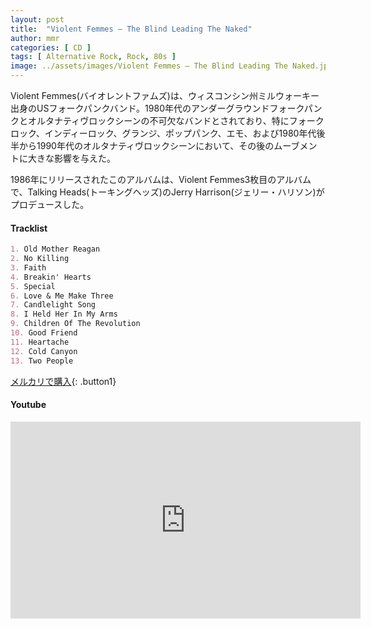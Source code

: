 ```yaml
---
layout: post
title:  "Violent Femmes – The Blind Leading The Naked"
author: mmr
categories: [ CD ]
tags: [ Alternative Rock, Rock, 80s ]
image: ../assets/images/Violent Femmes – The Blind Leading The Naked.jpg
---
```


Violent Femmes(バイオレントファムズ)は、ウィスコンシン州ミルウォーキー出身のUSフォークパンクバンド。1980年代のアンダーグラウンドフォークパンクとオルタナティヴロックシーンの不可欠なバンドとされており、特にフォークロック、インディーロック、グランジ、ポップパンク、エモ、および1980年代後半から1990年代のオルタナティヴロックシーンにおいて、その後のムーブメントに大きな影響を与えた。

1986年にリリースされたこのアルバムは、Violent Femmes3枚目のアルバムで、Talking Heads(トーキングヘッズ)のJerry Harrison(ジェリー・ハリソン)がプロデュースした。

#### Tracklist
```md
1. Old Mother Reagan
2. No Killing
3. Faith
4. Breakin' Hearts
5. Special
6. Love & Me Make Three
7. Candlelight Song
8. I Held Her In My Arms
9. Children Of The Revolution
10. Good Friend
11. Heartache
12. Cold Canyon
13. Two People
```

[メルカリで購入](https://jp.mercari.com/item/m92543017293?afid=6142608987){: .button1}

#### Youtube
<iframe width="560" height="315" src="https://www.youtube.com/embed/WeTRKMPLxXk?si=XQKkXIEmI4BLQNQY" title="YouTube video player" frameborder="0" allow="accelerometer; autoplay; clipboard-write; encrypted-media; gyroscope; picture-in-picture; web-share" referrerpolicy="strict-origin-when-cross-origin" allowfullscreen></iframe>